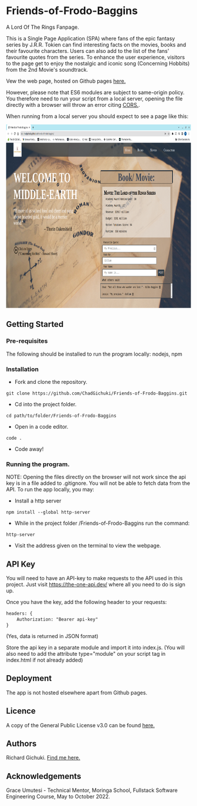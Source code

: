 
# Friends-of-Frodo-Baggins
A Lord Of The Rings Fanpage. 

This is a Single Page Application (SPA) where fans of the epic fantasy series by J.R.R. Tokien can find interesting facts on the movies, books and their favourite characters. Users can also add to the list of the fans' favourite quotes from the series. To enhance the user experience, visitors to the page get to enjoy the nostalgic and iconic song (Concerning Hobbits) from the 2nd Movie's soundtrack.

Vew the web page, hosted on Github pages [here.](https://chadgichuki.github.io/Friends-of-Frodo-Baggins/) 

However, please note that ES6 modules are subject to same-origin policy. You therefore need to run your script from a local server, opening the file directly with a browser will throw an error citing [CORS.](https://developer.mozilla.org/en-US/docs/Web/HTTP/CORS).

When running from a local server you should expect to see a page like this:

<img src="https://github.com/ChadGichuki/Friends-of-Frodo-Baggins/blob/main/media/landing-page.png" height="500">


## Getting Started
### Pre-requisites
The following should be installed to run the program locally: nodejs, npm

### Installation
- Fork and clone the repository.
```
git clone https://github.com/ChadGichuki/Friends-of-Frodo-Baggins.git   
```

- Cd into the project folder.
```
cd path/to/folder/Friends-of-Frodo-Baggins
```

- Open in a code editor.
```
code .
```

- Code away!

### Running the program.
NOTE: Opening the files directly on the browser will not work since the api key is in a file added to .gitignore. You will not be able to fetch data from the API.
To run the app locally, you may:
- Install a http server
```
npm install --global http-server
```
- While in the project folder /Friends-of-Frodo-Baggins run the command:
```
http-server
```
- Visit the address given on the terminal to view the webpage.

## API Key
You will need to have an API-key to make requests to the API used in this project. Just visit https://the-one-api.dev/ where all you need to do is sign up.

Once you have the key, add the following header to your requests:
```
headers: {
    Authorization: "Bearer api-key"
}
```

(Yes, data is returned in JSON format)

Store the api key in a separate module and import it into index.js. (You will also need to add the attribute type="module" on your script tag in index.html if not already added)

## Deployment
The app is not hosted elsewhere apart from Github pages.

## Licence
A copy of the General Public License v3.0 can be found [here.](LICENSE)

## Authors
Richard Gichuki. [Find me here.](https://github.com/ChadGichuki)

## Acknowledgements
Grace Umutesi - Technical Mentor, Moringa School, Fullstack Software Engineering Course, May to October 2022.

